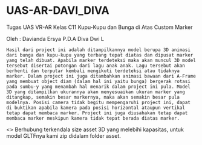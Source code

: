 # UAS-AR-DAVI_DIVA
Tugas UAS VR-AR Kelas C11
Kupu-Kupu dan Bunga di Atas Custom Marker

Oleh :
Davianda Ersya P.D.A
Diva Dwi L

    Hasil dari project ini adalah ditampilkannya model berupa 3D animasi dari bunga dan kupu-kupu yang terbang tepat diatas dan dipusat marker yang telah dibuat. Apabila marker terdeteksi maka akan muncul 3D model tersebut disertai potongan dari lagu anak anak. Lagu tersebut akan berhenti dan terputar kembali mengikuti terdeteksi atau tidaknya marker. Dalam project ini juga ditambahkan animasi bawaan dari A-Frame yang membuat object diam (dalam hal ini yaitu bunga) bergerak rotasi pada sumbu-y yang menambah hal menarik dalam project ini pula. Model 3D yang ditampilkan ukurannya akan menyesuaikan ukuran marker yang ditangkap, semakin besar markernya, maka akan semakin besar pula modelnya. Posisi camera tidak begitu mempengaruhi project ini, dapat di buktikan apabila kamera pada posisi horizontal ataupun vertikal tetap dapat membaca marker. Project ini juga diusahakan tetap dapat membaca marker meskipun kamera tidak tepat berada diatas marker.

<<PENTING>>
    Berhubung terkendala size asset 3D yang melebihi kapasitas, untuk model GLTFnya kami zip didalam folder asset.

